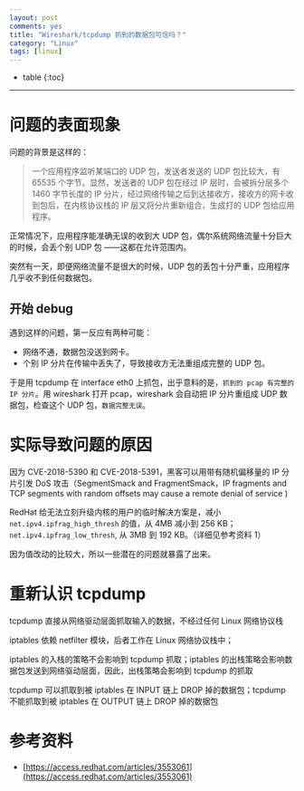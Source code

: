 ```yaml
---
layout: post
comments: yes
title: "Wireshark/tcpdump 抓到的数据包可信吗？"
category: "Linux"
tags: [linux]
---
```


* table
{:toc}
***

# 问题的表面现象

问题的背景是这样的：

> 一个应用程序监听某端口的 UDP 包，发送者发送的 UDP 包比较大，有 65535 个字节。显然，发送者的 UDP 包在经过 IP 层时，会被拆分层多个 1460 字节长度的 IP 分片，经过网络传输之后到达接收方，接收方的网卡收到包后，在内核协议栈的 IP 层又将分片重新组合，生成打的 UDP 包给应用程序。


正常情况下，应用程序能准确无误的收到大 UDP 包，偶尔系统网络流量十分巨大的时候，会丢个别 UDP 包 ——这都在允许范围内。

突然有一天，即便网络流量不是很大的时候，UDP 包的丢包十分严重，应用程序几乎收不到任何数据包。


## 开始 debug

遇到这样的问题，第一反应有两种可能：
- 网络不通，数据包没送到网卡。
- 个别 IP 分片在传输中丢失了，导致接收方无法重组成完整的 UDP 包。

于是用 tcpdump 在 interface eth0 上抓包，出乎意料的是，`抓到的 pcap 有完整的 IP 分片`。用 wireshark 打开 pcap，wireshark 会自动把 IP 分片重组成 UDP 数据包，检查这个 UDP 包，`数据完整无误`。



# 实际导致问题的原因

因为 CVE-2018-5390 和 CVE-2018-5391，黑客可以用带有随机偏移量的 IP 分片引发 DoS 攻击（SegmentSmack and FragmentSmack，IP fragments and TCP segments with random offsets may cause a remote denial of service )

RedHat 给无法立刻升级内核的用户的临时解决方案是，减小 `net.ipv4.ipfrag_high_thresh` 的值，从 4MB 减小到 256 KB；`net.ipv4.ipfrag_low_thresh`, 从 3MB 到 192 KB。（详细见参考资料 1）

因为值改动的比较大，所以一些潜在的问题就暴露了出来。


# 重新认识 tcpdump 

tcpdump 直接从网络驱动层面抓取输入的数据，不经过任何 Linux 网络协议栈


iptables 依赖 netfilter 模块，后者工作在 Linux 网络协议栈中；


iptables 的入栈的策略不会影响到 tcpdump 抓取；iptables 的出栈策略会影响数据包发送到网络驱动层面，因此，出栈策略会影响到 tcpdump 的抓取


tcpdump 可以抓取到被 iptables 在 INPUT 链上 DROP 掉的数据包；tcpdump 不能抓取到被 iptables 在 OUTPUT 链上 DROP 掉的数据包



# 参考资料
- [https://access.redhat.com/articles/3553061](https://access.redhat.com/articles/3553061)




